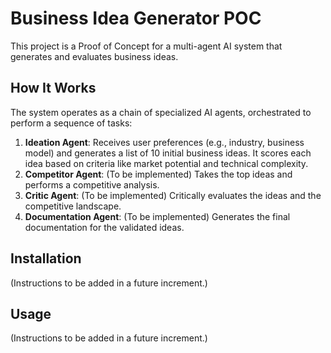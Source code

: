 # Business Idea Generator POC

This project is a Proof of Concept for a multi-agent AI system that generates and evaluates business ideas.

## How It Works

The system operates as a chain of specialized AI agents, orchestrated to perform a sequence of tasks:

1.  **Ideation Agent**: Receives user preferences (e.g., industry, business model) and generates a list of 10 initial business ideas. It scores each idea based on criteria like market potential and technical complexity.
2.  **Competitor Agent**: (To be implemented) Takes the top ideas and performs a competitive analysis.
3.  **Critic Agent**: (To be implemented) Critically evaluates the ideas and the competitive landscape.
4.  **Documentation Agent**: (To be implemented) Generates the final documentation for the validated ideas.

## Installation

(Instructions to be added in a future increment.)

## Usage

(Instructions to be added in a future increment.)